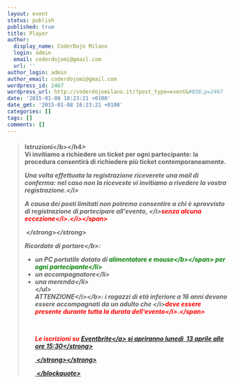 ```yaml
---
layout: event
status: publish
published: true
title: Player
author:
  display_name: CoderDojo Milano
  login: admin
  email: coderdojomi@gmail.com
  url: ''
author_login: admin
author_email: coderdojomi@gmail.com
wordpress_id: 2467
wordpress_url: http://coderdojomilano.it/?post_type=event&#038;p=2467
date: '2015-01-08 18:23:21 +0100'
date_gmt: '2015-01-08 16:23:21 +0100'
categories: []
tags: []
comments: []
---
```

<blockquote>
<h4><b>Istruzioni<&#47;b><&#47;h4><br />
Vi invitiamo a richiedere un ticket per ogni partecipante: la procedura consentir&agrave; di richiedere pi&ugrave; ticket contemporaneamente.</p>
<p><i>Una volta effettuata la registrazione riceverete una mail di conferma: nel caso non la riceveste vi invitiamo a rivedere la vostra registrazione.<&#47;i></p>
<p><i>A causa dei posti limitati non potremo consentire a chi &egrave; sprovvisto di registrazione di partecipare all'evento, <&#47;i><span style="color: #ff0000;"><i>senza alcuna eccezione<&#47;i><i>.<&#47;i><&#47;span></p>
<p><strong><strong>&nbsp;<&#47;strong><&#47;strong></p>
<p><b>Ricordate di portare<&#47;b>:</p>
<ul>
<li>un PC portatile dotato di <span style="color: #008000;"><b>alimentatore e mouse<&#47;b><&#47;span> per ogni partecipante<&#47;li>
<li>un accompagnatore<&#47;li>
<li>una merenda<&#47;li><br />
<&#47;ul><br />
<b><i>ATTENZIONE<&#47;i><&#47;b><i>: i ragazzi di et&agrave; inferiore a 16 anni devono essere accompagnati da un adulto che <&#47;i><span style="color: #ff0000;"><i>deve essere presente durante tutta la durata dell'evento<&#47;i>.<&#47;span></p>
<p>&nbsp;</p>
<p><strong>Le iscrizioni su <a href="https:&#47;&#47;www.eventbrite.it&#47;e&#47;biglietti-player-by-coderdojo-milano-tag-18-aprile-2015-16362494662" target="_blank">Eventbrite<&#47;a> si apriranno luned&igrave; &nbsp;13 aprile alle ore 15:30<&#47;strong></p>
<p><strong><strong>&nbsp;<&#47;strong><&#47;strong></p>
<p>&nbsp;<&#47;blockquote></p>

